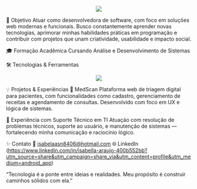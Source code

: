 <p align="center"> <img src="https://readme-typing-svg.demolab.com/?font=Fira+Code&size=24&duration=3000&pause=1000&color=6C63FF&center=true&vCenter=true&width=600&lines=Isabella+•+Desenvolvedora+Full+Stack+em+formação" /> </p>
🎯 Objetivo
Atuar como desenvolvedora de software, com foco em soluções web modernas e funcionais. Busco constantemente aprender novas tecnologias, aprimorar minhas habilidades práticas em programação e contribuir com projetos que unam criatividade, usabilidade e impacto social.

🎓 Formação Acadêmica
Cursando Análise e Desenvolvimento de Sistemas 

🛠️ Tecnologias & Ferramentas

<p align="center"> <img src="https://skillicons.dev/icons?i=html,css,js,react,tailwind,git,c,cpp,vscode" /> </p>
💡 Projetos & Experiências 📱 MedScan
Plataforma web de triagem digital para pacientes, com funcionalidades como cadastro, gerenciamento de receitas e agendamento de consultas. Desenvolvido com foco em UX e lógica de sistemas.

💬 Experiência com Suporte Técnico em TI
Atuação com resolução de problemas técnicos, suporte ao usuário, e manutenção de sistemas — fortalecendo minha comunicação e raciocínio lógico.

✨ Contato
📧 isabelaasn8406@hotmail.com
🌐 LinkedIn (https://www.linkedin.com/in/isabella-araujo-400b552bb?utm_source=share&utm_campaign=share_via&utm_content=profile&utm_medium=android_app)

“Tecnologia é a ponte entre ideias e realidades. Meu propósito é construir caminhos sólidos com ela.”
